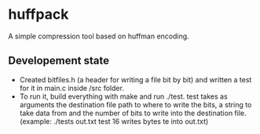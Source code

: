 # huffpack
A simple compression tool based on huffman encoding.

## Developement state
- Created bitfiles.h (a header for writing a file bit by bit) and written a 
test for it in main.c inside /src folder.
- To run it, build everything with make and run ./test. test takes as
arguments the destination file path to where to write the bits, a string
to take data from and the number of bits to write into the destination file.
(example: ./tests out.txt test 16 writes bytes te into out.txt)


